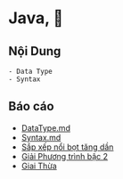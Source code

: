 # Java, 👋

## Nội Dung
    - Data Type
    - Syntax
## Báo cáo
  - [DataType.md](https://github.com/KatoIT/DTS_Study/blob/java/DataType.md)
  - [Syntax.md](https://github.com/KatoIT/DTS_Study/blob/java/Syntax.md)
  - [Sắp xếp nổi bọt tăng dần](https://github.com/KatoIT/DTS_Study/blob/java/projectJava/src/main/java/Sort.java)
  - [Giải Phương trình bậc 2](https://github.com/KatoIT/DTS_Study/blob/java/projectJava/src/main/java/PTB2.java)
  - [Giai Thừa](https://github.com/KatoIT/DTS_Study/blob/java/projectJava/src/main/java/Factorial.java)
